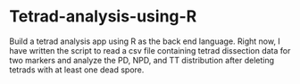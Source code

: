 # Tetrad-analysis-using-R
Build a tetrad analysis app using R as the back end language.
Right now, I have written the script to read a csv file containing tetrad dissection data for two markers and analyze the PD, NPD, and TT distribution after deleting tetrads with at least one dead spore.

